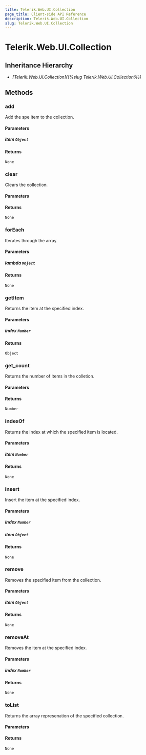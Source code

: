 ```yaml
---
title: Telerik.Web.UI.Collection
page_title: Client-side API Reference
description: Telerik.Web.UI.Collection
slug: Telerik.Web.UI.Collection
---
```


# Telerik.Web.UI.Collection  

## Inheritance Hierarchy

* *[Telerik.Web.UI.Collection]({%slug Telerik.Web.UI.Collection%})*

## Methods

###  add

Add the spe item to the collection.

#### Parameters

##### item `Object`

#### Returns

`None` 

###  clear

Clears the collection.

#### Parameters

#### Returns

`None` 

###  forEach

Iterates through the array.

#### Parameters

##### lambda `Object`

#### Returns

`None` 

###  getItem

Returns the item at the specified index.

#### Parameters

##### index `Number`

#### Returns

`Object` 

###  get_count

Returns the number of items in the colletion.

#### Parameters

#### Returns

`Number` 

###  indexOf

Returns the index at which the specified item is located.

#### Parameters

##### item `Number`

#### Returns

`None` 

###  insert

Insert the item at the specified index.

#### Parameters

##### index `Number`

##### item `Object`

#### Returns

`None` 

###  remove

Removes the specified item from the collection.

#### Parameters

##### item `Object`

#### Returns

`None` 

###  removeAt

Removes the item at the specified index.

#### Parameters

##### index `Number`

#### Returns

`None` 

###  toList

Returns the array represenation of the specified collection.

#### Parameters

#### Returns

`None` 


